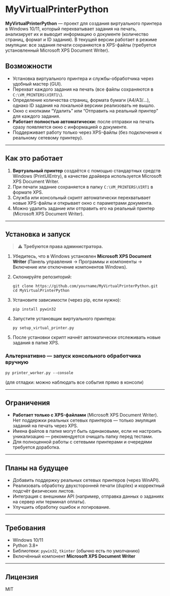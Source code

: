 

# MyVirtualPrinterPython

**MyVirtualPrinterPython** — проект для создания виртуального принтера в Windows 10/11, который перехватывает задания на печать, анализирует их и выводит информацию о документе (количество страниц, формат и ID задания).
В текущей версии работает в режиме эмуляции: все задания печати сохраняются в XPS-файлы (требуется установленный Microsoft XPS Document Writer).



## Возможности

* Установка виртуального принтера и службы-обработчика через удобный мастер (GUI).
* Перехват каждого задания на печать (все файлы сохраняются в `C:\VM_PRINTERS\VIRT1\`).
* Определение количества страниц, формата бумаги (A4/A3/…), однако ID задания на локальной версиии реализовать не вышло.
* Окно с кнопками “Удалить” или “Отправить на реальный принтер” для каждого задания.
* **Работает полностью автоматически:** после отправки на печать сразу появляется окно с информацией о документе.
* Поддерживает работу только через XPS-файлы (без подключения к реальному сетевому принтеру).

---

## Как это работает

1. **Виртуальный принтер** создаётся с помощью стандартных средств Windows (PrintUIEntry), в качестве драйвера используется Microsoft XPS Document Writer.
2. При печати задание сохраняется в папку `C:\VM_PRINTERS\VIRT1` в формате XPS.
3. Служба или консольный скрипт автоматически перехватывает новые XPS-файлы и открывает окно с параметрами документа.
4. Можно удалить задание или отправить его на реальный принтер (Microsoft XPS Document Writer).

---

## Установка и запуск

> ⚠️ **Требуются права администратора.**

1. Убедитесь, что в Windows установлен **Microsoft XPS Document Writer** (Панель управления → Программы и компоненты → Включение или отключение компонентов Windows).
2. Склонируйте репозиторий:

   ```
   git clone https://github.com/yourname/MyVirtualPrinterPython.git
   cd MyVirtualPrinterPython
   ```
3. Установите зависимости (через pip, если нужно):

   ```
   pip install pywin32
   ```
4. Запустите установщик виртуального принтера:

   ```
   py setup_virtual_printer.py
   ```
5. После установки скрипт начнёт автоматически отслеживать новые задания в папке XPS.

### Альтернативно — запуск консольного обработчика вручную

```
py printer_worker.py --console
```

(для отладки: можно наблюдать все события прямо в консоли)

---

## Ограничения

* **Работает только с XPS-файлами** (Microsoft XPS Document Writer). Нет поддержки реальных сетевых принтеров — только эмуляция заданий на печать через XPS.
* Имена файлов в папке могут быть одинаковыми, если не настроить уникализацию — рекомендуется очищать папку перед тестами.
* Для полноценной работы с сетевыми принтерами и очередями требуется доработка.

---

## Планы на будущее

* Добавить поддержку реальных сетевых принтеров (через WinAPI).
* Реализовать обработку двухсторонней печати (duplex) и корректный подсчёт физических листов.
* Интеграция с внешними API (например, отправка данных о заданиях на сервер или терминал оплаты).
* Улучшить обработку ошибок и логирование.

---

## Требования

* Windows 10/11
* Python 3.8+
* Библиотеки: `pywin32`, `tkinter` (обычно есть по умолчанию)
* Включённый компонент **Microsoft XPS Document Writer**

---

## Лицензия

MIT


